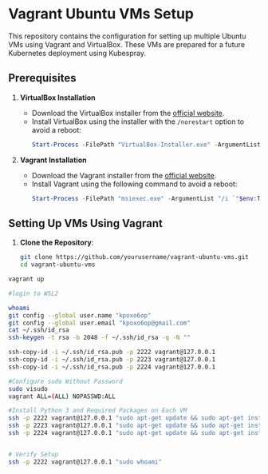 # Vagrant Ubuntu VMs Setup

This repository contains the configuration for setting up multiple Ubuntu VMs using Vagrant and VirtualBox. These VMs are prepared for a future Kubernetes deployment using Kubespray.

## Prerequisites

1. **VirtualBox Installation**
   - Download the VirtualBox installer from the [official website](https://www.virtualbox.org/wiki/Downloads).
   - Install VirtualBox using the installer with the `/norestart` option to avoid a reboot:
     ```powershell
     Start-Process -FilePath "VirtualBox-Installer.exe" -ArgumentList "--silent --ignore-reboot" -Wait
     ```

2. **Vagrant Installation**
   - Download the Vagrant installer from the [official website](https://www.vagrantup.com/downloads).
   - Install Vagrant using the following command to avoid a reboot:
     ```powershell
     Start-Process -FilePath "msiexec.exe" -ArgumentList "/i `"$env:TEMP\Vagrant-Installer.msi`" /qn REBOOT=ReallySuppress" -Wait
     ```

## Setting Up VMs Using Vagrant

1. **Clone the Repository**:
   ```bash
   git clone https://github.com/yourusername/vagrant-ubuntu-vms.git
   cd vagrant-ubuntu-vms

```sh
vagrant up

#login to WSL2

whoami
git config --global user.name "kpoxo6op"
git config --global user.email "kpoxo6op@gmail.com"
cat ~/.ssh/id_rsa
ssh-keygen -t rsa -b 2048 -f ~/.ssh/id_rsa -q -N ""

ssh-copy-id -i ~/.ssh/id_rsa.pub -p 2222 vagrant@127.0.0.1
ssh-copy-id -i ~/.ssh/id_rsa.pub -p 2223 vagrant@127.0.0.1
ssh-copy-id -i ~/.ssh/id_rsa.pub -p 2224 vagrant@127.0.0.1

#Configure sudo Without Password
sudo visudo
vagrant ALL=(ALL) NOPASSWD:ALL

#Install Python 3 and Required Packages on Each VM
ssh -p 2222 vagrant@127.0.0.1 "sudo apt-get update && sudo apt-get install -y python3 python3-pip sshpass"
ssh -p 2223 vagrant@127.0.0.1 "sudo apt-get update && sudo apt-get install -y python3 python3-pip sshpass"
ssh -p 2224 vagrant@127.0.0.1 "sudo apt-get update && sudo apt-get install -y python3 python3-pip sshpass"


# Verify Setup
ssh -p 2222 vagrant@127.0.0.1 "sudo whoami"
```

